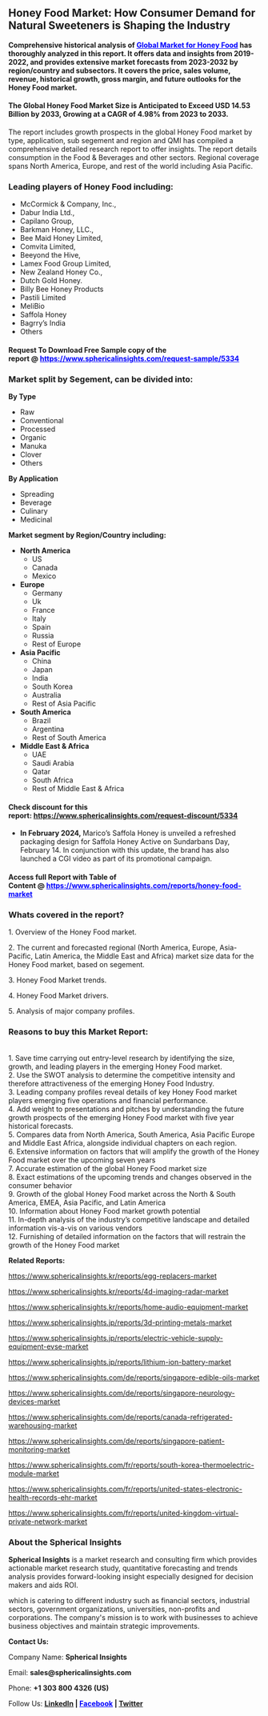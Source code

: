 <div class="content-body__detail">
<section id="section_0" class="entry fr-view">
<h1 class="content-body--left">Honey Food Market: How Consumer Demand for Natural Sweeteners is Shaping the Industry</h1>
<p><strong>Comprehensive historical analysis of&nbsp;<span style="color: #0000ff;"><a style="color: #0000ff;" href="https://www.sphericalinsights.com/reports/honey-food-market" target="_blank" rel="noopener">Global Market for Honey Food</a></span>&nbsp;has thoroughly analyzed in this report. It offers data and insights from 2019-2022, and provides extensive market forecasts from 2023-2032 by region/country and subsectors. It covers the price, sales volume, revenue, historical growth, gross margin, and future outlooks for the Honey Food market.</strong></p>
<h4><strong>The Global Honey Food Market Size is Anticipated to Exceed USD 14.53 Billion by 2033, Growing at a CAGR of 4.98% from 2023 to 2033.</strong></h4>
<p>The report includes growth prospects in the global Honey Food market by type, application, sub segement and region and QMI has compiled a comprehensive detailed research report to offer insights. The report details consumption in the Food &amp; Beverages and other sectors. Regional coverage spans North America, Europe, and rest of the world including Asia Pacific.</p>
<h3><strong>Leading players of Honey Food including:</strong></h3>
<ul>
<li>McCormick &amp; Company, Inc.,</li>
<li>Dabur India Ltd.,</li>
<li>Capilano Group,</li>
<li>Barkman Honey, LLC.,</li>
<li>Bee Maid Honey Limited,</li>
<li>Comvita Limited,</li>
<li>Beeyond the Hive,</li>
<li>Lamex Food Group Limited,</li>
<li>New Zealand Honey Co.,</li>
<li>Dutch Gold Honey.</li>
<li>Billy Bee Honey Products</li>
<li>Pastili Limited</li>
<li>MeliBio</li>
<li>Saffola Honey</li>
<li>Bagrry&rsquo;s India</li>
<li>Others</li>
</ul>
<h4>Request To Download Free Sample copy of the report&nbsp;@&nbsp;<span style="color: #0000ff;"><a style="color: #0000ff;" href="https://www.sphericalinsights.com/request-sample/5334" target="_blank" rel="noopener">https://www.sphericalinsights.com/request-sample/5334</a></span></h4>
<h3><strong>Market split by Segement, can be divided into:</strong></h3>
<p><strong>By Type</strong></p>
<ul>
<li>Raw</li>
<li>Conventional</li>
<li>Processed</li>
<li>Organic</li>
<li>Manuka</li>
<li>Clover</li>
<li>Others</li>
</ul>
<p><strong>By Application</strong></p>
<ul>
<li>Spreading</li>
<li>Beverage</li>
<li>Culinary</li>
<li>Medicinal</li>
</ul>
<p><strong>Market segment by Region/Country including:</strong></p>
<ul>
<li><strong>North America</strong>
<ul>
<li>US</li>
<li>Canada</li>
<li>Mexico</li>
</ul>
</li>
<li><strong>Europe</strong>
<ul>
<li>Germany</li>
<li>Uk</li>
<li>France</li>
<li>Italy</li>
<li>Spain</li>
<li>Russia</li>
<li>Rest of Europe</li>
</ul>
</li>
<li><strong>Asia Pacific</strong>
<ul>
<li>China</li>
<li>Japan</li>
<li>India</li>
<li>South Korea</li>
<li>Australia</li>
<li>Rest of Asia Pacific</li>
</ul>
</li>
<li><strong>South America</strong>
<ul>
<li>Brazil</li>
<li>Argentina</li>
<li>Rest of South America</li>
</ul>
</li>
<li><strong>Middle East &amp; Africa</strong>
<ul>
<li>UAE</li>
<li>Saudi Arabia</li>
<li>Qatar</li>
<li>South Africa</li>
<li>Rest of Middle East &amp; Africa</li>
</ul>
</li>
</ul>
<h4>Check discount for this report:&nbsp;<a href="https://www.sphericalinsights.com/request-discount/5334" target="_blank" rel="noopener">https://www.sphericalinsights.com/request-discount/5334</a></h4>
<ul>
<li><strong>In February 2024,&nbsp;</strong>Marico&rsquo;s Saffola Honey is unveiled a refreshed packaging design for Saffola Honey Active on Sundarbans Day, February 14. In conjunction with this update, the brand has also launched a CGI video as part of its promotional campaign.</li>
</ul>
<h4>Access full Report with Table of Content&nbsp;@&nbsp;<span style="color: #0000ff;"><a style="color: #0000ff;" href="https://www.sphericalinsights.com/reports/honey-food-market" target="_blank" rel="noopener">https://www.sphericalinsights.com/reports/honey-food-market</a></span></h4>
<h3><strong>Whats covered in the report?</strong></h3>
<p>1. Overview of the Honey Food market.</p>
<p>2. The current and forecasted regional (North America, Europe, Asia-Pacific, Latin America, the Middle East and Africa) market size data for the Honey Food market, based on segement.</p>
<p>3. Honey Food Market trends.</p>
<p>4. Honey Food Market drivers.</p>
<p>5. Analysis of major company profiles.</p>
<h3><strong>Reasons to buy this Market Report:</strong></h3>
<p><br />1. Save time carrying out entry-level research by identifying the size, growth, and leading players in the emerging Honey Food market.<br />2. Use the SWOT analysis to determine the competitive intensity and therefore attractiveness of the emerging Honey Food Industry.<br />3. Leading company profiles reveal details of key Honey Food market players emerging five operations and financial performance.<br />4. Add weight to presentations and pitches by understanding the future growth prospects of the emerging Honey Food market with five year historical forecasts.<br />5. Compares data from North America, South America, Asia Pacific Europe and Middle East Africa, alongside individual chapters on each region.<br />6. Extensive information on factors that will amplify the growth of the Honey Food market over the upcoming seven years<br />7. Accurate estimation of the global Honey Food market size<br />8. Exact estimations of the upcoming trends and changes observed in the consumer behavior<br />9. Growth of the global Honey Food market across the North &amp; South America, EMEA, Asia Pacific, and Latin America<br />10. Information about Honey Food market growth potential<br />11. In-depth analysis of the industry&rsquo;s competitive landscape and detailed information vis-a-vis on various vendors<br />12. Furnishing of detailed information on the factors that will restrain the growth of the Honey Food market</p>
<p><strong>Related Reports:</strong></p>
<p><a href="https://www.sphericalinsights.kr/reports/egg-replacers-market">https://www.sphericalinsights.kr/reports/egg-replacers-market</a></p>
<p><a href="https://www.sphericalinsights.kr/reports/4d-imaging-radar-market">https://www.sphericalinsights.kr/reports/4d-imaging-radar-market</a></p>
<p><a href="https://www.sphericalinsights.kr/reports/home-audio-equipment-market">https://www.sphericalinsights.kr/reports/home-audio-equipment-market</a>&nbsp;</p>
<p><a href="https://www.sphericalinsights.jp/reports/3d-printing-metals-market">https://www.sphericalinsights.jp/reports/3d-printing-metals-market</a></p>
<p><a href="https://www.sphericalinsights.jp/reports/electric-vehicle-supply-equipment-evse-market">https://www.sphericalinsights.jp/reports/electric-vehicle-supply-equipment-evse-market</a></p>
<p><a href="https://www.sphericalinsights.jp/reports/lithium-ion-battery-market">https://www.sphericalinsights.jp/reports/lithium-ion-battery-market</a></p>
<p><a href="https://www.sphericalinsights.com/de/reports/singapore-edible-oils-market">https://www.sphericalinsights.com/de/reports/singapore-edible-oils-market</a></p>
<p><a href="https://www.sphericalinsights.com/de/reports/singapore-neurology-devices-market">https://www.sphericalinsights.com/de/reports/singapore-neurology-devices-market</a></p>
<p><a href="https://www.sphericalinsights.com/de/reports/canada-refrigerated-warehousing-market">https://www.sphericalinsights.com/de/reports/canada-refrigerated-warehousing-market</a></p>
<p><a href="https://www.sphericalinsights.com/de/reports/singapore-patient-monitoring-market">https://www.sphericalinsights.com/de/reports/singapore-patient-monitoring-market</a></p>
<p><a href="https://www.sphericalinsights.com/fr/reports/south-korea-thermoelectric-module-market">https://www.sphericalinsights.com/fr/reports/south-korea-thermoelectric-module-market</a></p>
<p><a href="https://www.sphericalinsights.com/fr/reports/united-states-electronic-health-records-ehr-market">https://www.sphericalinsights.com/fr/reports/united-states-electronic-health-records-ehr-market</a></p>
<p><a href="https://www.sphericalinsights.com/fr/reports/united-kingdom-virtual-private-network-market">https://www.sphericalinsights.com/fr/reports/united-kingdom-virtual-private-network-market</a></p>
<h3><strong>About the Spherical Insights</strong></h3>
<p><strong>Spherical Insights</strong>&nbsp;is a market research and consulting firm which provides actionable market research study, quantitative forecasting and trends analysis provides forward-looking insight especially designed for decision makers and aids ROI.</p>
<p>which is catering to different industry such as financial sectors, industrial sectors, government organizations, universities, non-profits and corporations. The company's mission is to work with businesses to achieve business objectives and maintain strategic improvements.</p>
<p><strong>Contact Us:</strong></p>
<p>Company Name:&nbsp;<strong>Spherical Insights</strong></p>
<p>Email:&nbsp;<strong>sales@sphericalinsights.com</strong></p>
<p>Phone:&nbsp;<strong>+1 303 800 4326 (US)</strong></p>
<p>Follow Us:&nbsp;<strong><a href="https://www.linkedin.com/company/spherical-insight/"><u>LinkedIn</u></a>&nbsp;|&nbsp;<span style="color: #0000ff;"><a style="color: #0000ff;" href="https://www.facebook.com/sphericalinsights22"><u>Facebook</u></a>&nbsp;</span>|&nbsp;<a href="https://twitter.com/SInsights_US"><u>Twitter</u></a></strong></p>
<div class="clear">&nbsp;</div>
</section>
</div>
